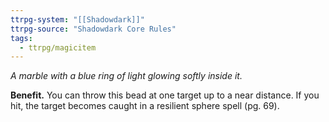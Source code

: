 ```yaml
---
ttrpg-system: "[[Shadowdark]]"
ttrpg-source: "Shadowdark Core Rules"
tags:
  - ttrpg/magicitem
---
```

*A marble with a blue ring of light glowing softly inside it.*

**Benefit.** You can throw this bead at one target up to a near distance. If you hit, the target becomes caught in a resilient sphere spell (pg. 69).
